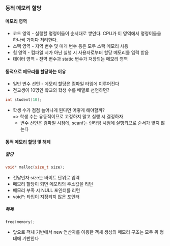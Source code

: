 ### 동적 메모리 할당
#### 메모리 영역
- 코드 영역 - 실행할 명령어들이 순서대로 쌓인다. CPU가 이 영역에서 명령어들을 하나씩 가져다 처리한다.
- 스택 영역 - 지역 변수 및 매개 변수 등은 모두 스택 메모리 사용
- 힙 영역 - 컴파일 시가 아닌 실행 시 사용자로부터 할당 메모리를 입력 받음
- 데이터 영역 - 전역 변수과 static 변수가 저장되는 메모리 영역
#### 동적으로 메모리를 할당하는 이유
- 일반 변수 선언 - 메모리 할당은 컴파일 타임에 이루어진다
- 전교생이 10명인 학교의 학생 수를 배열로 선언하면?
```c
int student[10];
```
- 학생 수가 점점 늘어나게 된다면 어떻게 해야할까?  
=> 학생 수는 유동적이므로 고정하지 말고 실행 시 결정하자  
    - 변수 선언은 컴파일 시점에, scanf는 런타임 시점에 실행되므로 순서가 맞지 않는다


#### 동적 메모리 할당 및 해제
##### 할당
```c
void* malloc(size_t size);
```
- 전달인자 size는 바이트 단위로 입력
- 메모리 할당이 되면 메모리의 주소값을 리턴
- 메모리 부족 시 NULL 포인터를 리턴
- void*: 타입이 지정되지 않은 포인터
##### 해제
```c
free(memory);
```

- 앞으로 객체 기반에서 new 연산자를 이용한 객체 생성의 메모리 구조는 모두 위 형태에 기반한다

